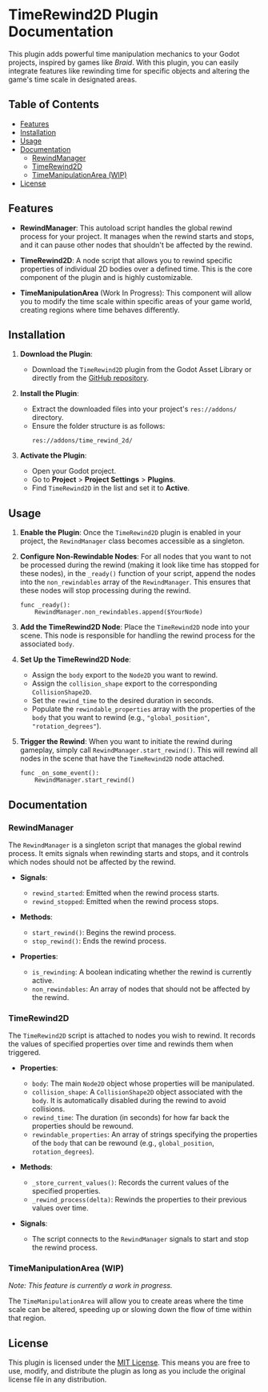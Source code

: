 # TimeRewind2D Plugin Documentation

This plugin adds powerful time manipulation mechanics to your Godot projects, inspired by games like *Braid*. With this plugin, you can easily integrate features like rewinding time for specific objects and altering the game's time scale in designated areas.

## Table of Contents
- [Features](#features)
- [Installation](#installation)
- [Usage](#usage)
- [Documentation](#documentation)
  - [RewindManager](#rewindmanager)
  - [TimeRewind2D](#timerewind2d)
  - [TimeManipulationArea (WIP)](#timemanipulationarea)
- [License](#license)

## Features

- **RewindManager**: This autoload script handles the global rewind process for your project. It manages when the rewind starts and stops, and it can pause other nodes that shouldn't be affected by the rewind.
  
- **TimeRewind2D**: A node script that allows you to rewind specific properties of individual 2D bodies over a defined time. This is the core component of the plugin and is highly customizable.

- **TimeManipulationArea** (Work In Progress): This component will allow you to modify the time scale within specific areas of your game world, creating regions where time behaves differently.

## Installation

1. **Download the Plugin**:
   - Download the `TimeRewind2D` plugin from the Godot Asset Library or directly from the [GitHub repository](#).

2. **Install the Plugin**:
   - Extract the downloaded files into your project's `res://addons/` directory.
   - Ensure the folder structure is as follows:
     ```
     res://addons/time_rewind_2d/
     ```

3. **Activate the Plugin**:
   - Open your Godot project.
   - Go to **Project** > **Project Settings** > **Plugins**.
   - Find `TimeRewind2D` in the list and set it to **Active**.

## Usage

1. **Enable the Plugin**: Once the `TimeRewind2D` plugin is enabled in your project, the `RewindManager` class becomes accessible as a singleton.
 
2. **Configure Non-Rewindable Nodes**: For all nodes that you want to not be processed during the rewind (making it look like time has stopped for these nodes), in the `_ready()` function of your script, append the nodes into the `non_rewindables` array of the `RewindManager`. This ensures that these nodes will stop processing during the rewind.

   ```gdscript
   func _ready():
       RewindManager.non_rewindables.append($YourNode)
   ```

3. **Add the TimeRewind2D Node**: Place the `TimeRewind2D` node into your scene. This node is responsible for handling the rewind process for the associated `body`.

4. **Set Up the TimeRewind2D Node**:
   - Assign the `body` export to the `Node2D` you want to rewind.
   - Assign the `collision_shape` export to the corresponding `CollisionShape2D`.
   - Set the `rewind_time` to the desired duration in seconds.
   - Populate the `rewindable_properties` array with the properties of the `body` that you want to rewind (e.g., `"global_position"`, `"rotation_degrees"`).

5. **Trigger the Rewind**: When you want to initiate the rewind during gameplay, simply call `RewindManager.start_rewind()`. This will rewind all nodes in the scene that have the `TimeRewind2D` node attached.

   ```gdscript
   func _on_some_event():
       RewindManager.start_rewind()
   ```

## Documentation

### RewindManager

The `RewindManager` is a singleton script that manages the global rewind process. It emits signals when rewinding starts and stops, and it controls which nodes should not be affected by the rewind.

- **Signals**:
  - `rewind_started`: Emitted when the rewind process starts.
  - `rewind_stopped`: Emitted when the rewind process stops.

- **Methods**:
  - `start_rewind()`: Begins the rewind process.
  - `stop_rewind()`: Ends the rewind process.

- **Properties**:
  - `is_rewinding`: A boolean indicating whether the rewind is currently active.
  - `non_rewindables`: An array of nodes that should not be affected by the rewind.

### TimeRewind2D

The `TimeRewind2D` script is attached to nodes you wish to rewind. It records the values of specified properties over time and rewinds them when triggered.

- **Properties**:
  - `body`: The main `Node2D` object whose properties will be manipulated.
  - `collision_shape`: A `CollisionShape2D` object associated with the `body`. It is automatically disabled during the rewind to avoid collisions.
  - `rewind_time`: The duration (in seconds) for how far back the properties should be rewound.
  - `rewindable_properties`: An array of strings specifying the properties of the `body` that can be rewound (e.g., `global_position`, `rotation_degrees`).

- **Methods**:
  - `_store_current_values()`: Records the current values of the specified properties.
  - `_rewind_process(delta)`: Rewinds the properties to their previous values over time.

- **Signals**:
  - The script connects to the `RewindManager` signals to start and stop the rewind process.

### TimeManipulationArea (WIP)

*Note: This feature is currently a work in progress.*

The `TimeManipulationArea` will allow you to create areas where the time scale can be altered, speeding up or slowing down the flow of time within that region.

## License

This plugin is licensed under the [MIT License](LICENSE). This means you are free to use, modify, and distribute the plugin as long as you include the original license file in any distribution.
